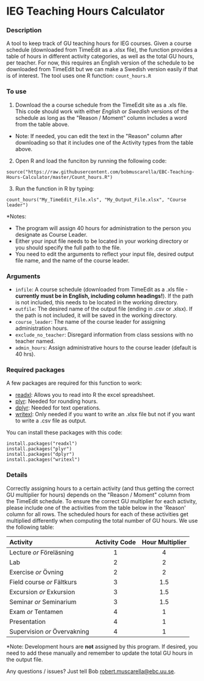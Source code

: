 # IEG Teaching Hours Calculator

### Description 
A tool to keep track of GU teaching hours for IEG courses.  Given a course schedule (downloaded from TimeEdit as a .xlsx file), the function provides a table of hours in different activity categories, as well as the total GU hours, per teacher.  For now, this requires an English version of the schedule to be downloaded from TimeEdit but we can make a Swedish version easily if that is of interest.  The tool uses one R function: `count_hours.R`



### To use
1. Download the a course schedule from the TimeEdit site as a .xls file.  This code should work with either *English* or *Swedish* versions of the schedule as long as the "Reason / Moment" column includes a word from the table above.

* Note: If needed, you can edit the text in the "Reason" column after downloading so that it includes one of the Activity types from the table above.

2. Open R and load the funciton by running the following code:
```{R}
source("https://raw.githubusercontent.com/bobmuscarella/EBC-Teaching-Hours-Calculator/master/Count_hours.R")
```

3. Run the function in R by typing:
```{R}
count_hours("My_TimeEdit_File.xls", "My_Output_File.xlsx", "Course leader")
```

*Notes: 
  - The program will assign 40 hours for administration to the person you designate as Course Leader.
  - Either your input file needs to be located in your working directory or you should specify the full path to the file.
  - You need to edit the arguments to reflect your input file, desired output file name, and the name of the course leader.



### Arguments
  - `infile`: A course schedule (downloaded from TimeEdit as a .xls file - **currently must be in English, including column headings!**).  If the path is not included, this needs to be located in the working directory.
  - `outfile`: The desired name of the output file (ending in .csv or .xlsx).  If the path is not included, it will be saved in the working directory.
  - `course_leader`: The name of the course leader for assigning administration hours.
  - `exclude_no_teacher`: Disregard information from class sessions with no teacher named.
  - `admin_hours`: Assign administrative hours to the course leader (default is 40 hrs).

### Required packages
A few packages are required for this function to work:
- [readxl](https://readxl.tidyverse.org/): Allows you to read into R the excel spreadsheet.
- [plyr](https://github.com/hadley/plyr): Needed for rounding hours.
- [dplyr](https://github.com/hadley/plyr): Needed for text operations.
- [writexl](https://docs.ropensci.org/writexl/): Only needed if you want to write an .xlsx file but not if you want to write a .csv file as output.

You can install these packages with this code:
```{r}
install.packages("readxl")
install.packages("plyr")
install.packages("dplyr")
install.packages("writexl")
```

### Details
Correctly assigning hours to a certain activity (and thus getting the correct GU multiplier for hours) depends on the "Reason / Moment" column from the TimeEdit schedule.  To ensure the correct GU multiplier for each activity, please include one of the activities from the table below in the 'Reason' column for all rows.  The scheduled hours for each of these activities get multiplied differently when computing the total number of GU hours.  We use the following table:

| Activity | Activity Code | Hour Multiplier | 
|:----------|:-------------:|:------------:|
| Lecture *or* Föreläsning |  1 | 4 |
| Lab | 2 | 2 |
| Exercise *or* Övning | 2 | 2 |
| Field course *or* Fältkurs | 3 | 1.5 |
| Excursion *or* Exkursion | 3 | 1.5 |
| Seminar *or* Seminarium | 3 | 1.5 |
| Exam *or* Tentamen | 4 | 1 |
| Presentation | 4 | 1 |
| Supervision *or* Övervakning | 4 | 1 | 

*Note: Development hours are **not** assigned by this program. If desired, you need to add these manually and remember to update the total GU hours in the output file.

Any questions / issues?  Just tell Bob <robert.muscarella@ebc.uu.se>.

